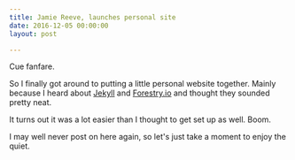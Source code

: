 ```yaml
---
title: Jamie Reeve, launches personal site
date: 2016-12-05 00:00:00
layout: post

---
```

Cue fanfare.

So I finally got around to putting a little personal website together. Mainly because I heard about [Jekyll](http://jekyllrb.com) and [Forestry.io](https://forestry.io) and thought they sounded pretty neat.

It turns out it was a lot easier than I thought to get set up as well. Boom.

I may well never post on here again, so let's just take a moment to enjoy the quiet.